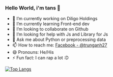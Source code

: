 ### Hello World, i'm tans 👋

- 🔭 I’m currently working on Diligo Holdings
- 🌱 I’m currently learning Front-end dev
- 👯 I’m looking to collaborate on Github
- 🤔 I’m looking for help with Js and Library for Js
- 💬 Ask me about Python or preprocessing data
- 📫 How to reach me: [Facebook - @trunganh27](https://www.facebook.com/trunganh27/)
- 😄 Pronouns: He/His
- ⚡ Fun fact: I can rap a lot :D 

[![Top Langs](https://github-readme-stats.vercel.app/api/top-langs/?username=tans27&layout=compact)](https://github.com/tans27/github-readme-stats)
